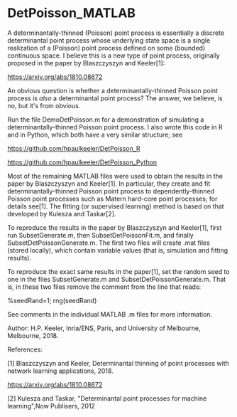 # DetPoisson_MATLAB

A determinantally-thinned (Poisson) point process is essentially a discrete determinantal point process whose underlying state space is a single realization of a (Poisson) point process defined on some (bounded) continuous space. I believe this is a new type of point process, originally proposed in the paper by Blaszczyszyn and Keeler[1]: 

https://arxiv.org/abs/1810.08672

An obvious question is whether a determinantally-thinned Poisson point process is *also* a determinantal point process? The answer, we believe, is no, but it's from obvious. 

Run the file DemoDetPoisson.m for a demonstration of simulating a determinantally-thinned Poisson point process. I also wrote this code in R and in Python, which both have a very similar structure; see  

https://github.com/hpaulkeeler/DetPoisson_R 

https://github.com/hpaulkeeler/DetPoisson_Python

Most of the remaining MATLAB files were used to obtain the results in the paper by Blaszczyszyn and Keeler[1]. In particular, they create and fit determinantally-thinned Poisson point process to dependently-thinned Poisson point processes such as Matern hard-core point processes; for details see[1]. The fitting (or supervised learning) method is based on that developed by Kulesza and Taskar[2].

To reproduce the results in the paper by Blaszczyszyn and Keeler[1], first run SubsetGenerate.m, then SubsetDetPoissonFit.m, and finally SubsetDetPoissonGenerate.m. The first two files will create .mat files (stored locally), which contain variable values (that is, simulation and fitting results). 

To reproduce the exact same results in the paper[1], set the random seed to one in the files SubsetGenerate.m and SubsetDetPoissonGenerate.m. That is, in these two files remove the comment from the line that reads:

%seedRand=1; rng(seedRand) 

See comments in the individual MATLAB .m files for more information. 

Author: H.P. Keeler, Inria/ENS, Paris, and University of Melbourne,
Melbourne, 2018.

References:

[1] Blaszczyszyn and Keeler, Determinantal thinning of point processes
with network learning applications, 2018.

https://arxiv.org/abs/1810.08672

[2] Kulesza and Taskar, "Determinantal point processes for machine learning",Now Publisers, 2012
